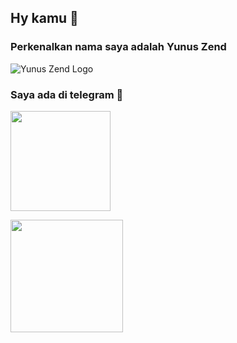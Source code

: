 ## Hy kamu 👋
### Perkenalkan nama saya adalah Yunus Zend

![Yunus Zend Logo](https://telegra.ph/file/0a7d20bf46d47ff0438ab.jpg)

### Saya ada di telegram 👻

<a href="https://t.me/ZendYNS"><img src="https://img.shields.io/badge/My%20Contact%3F-yes-red?&style=flat-square?&logo=telegram" width=160px></a></p>
<a href="https://t.me/ZendYNS"><img src="https://img.shields.io/badge/Group%20Support%3F-yes-yellow?&style=flat-square?&logo=telegram" width=180px></a></p>

